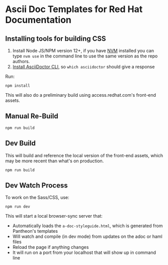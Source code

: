 # Ascii Doc Templates for Red Hat Documentation

## Installing tools for building CSS

1. Install Node JS/NPM version 12+, if you have [NVM](https://github.com/nvm-sh/nvm) installed you can type `nvm use` in the command line to use the same version as the repo authors.
2. [Install AsciiDoctor CLI](https://asciidoctor.org/docs/install-toolchain/), so `which asciidoctor` should give a response

Run:
```shell
npm install
```

This will also do a preliminary build using access.redhat.com's front-end assets.

## Manual Re-Build
```shell
npm run build
```

## Dev Build
This will build and reference the local version of the front-end assets, which may be more recent than what's on production.
```shell
npm run build
```

## Dev Watch Process
To work on the Sass/CSS, use:
```shell
npm run dev
```

This will start a local browser-sync server that:
* Automatically loads the `a-doc-styleguide.html`, which is generated from Pantheon's templates
* Will watch and compile (in dev mode) from updates on the adoc or haml files
* Reload the page if anything changes
* It will run on a port from your localhost that will show up in command line
